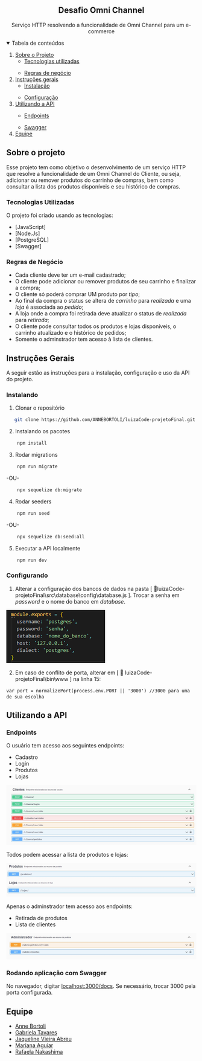 <!-- PROJECT LOGO -->
<br />
<p align="center">
  <h2 align="center">Desafio Omni Channel</h2>

  <p align="center">
    Serviço HTTP resolvendo a funcionalidade de Omni Channel para um e-commerce
    <br />
  </p>
</p>



<!-- TABLE OF CONTENTS -->
<details open="open">
  <summary>Tabela de conteúdos</summary>
  <ol>
    <li>
      <a href="#sobre-o-projeto">Sobre o Projeto</a>
      <ul>
        <li><a href="#tecnologias-utilizadas">Tecnologias utilizadas</a></li>
      </ul>
    </li>
    <ul>
        <li><a href="#regras-de-negócio">Regras de negócio</a></li>
      </ul>
    </li>
    <li>
      <a href="#instruções-gerais">Instruções gerais</a>
      <ul>
        <li><a href="#instalação">Instalação</a></li>
      </ul>
    </li>
    <ul>
        <li><a href="#configurando">Configuração</a></li>
      </ul>
    </li>
    <li><a href="#utilizando-a-api">Utilizando a API</a></li>
      <ul>
        <li><a href="#endpoints">Endpoints</a></li>
      </ul>
        <ul>
        <li><a href="#swagger">Swagger</a></li>
      </ul>
    </li>
    </li>  
    <li><a href="#equipe">Equipe</a></li>
  </ol>
</details>



<!-- ABOUT THE PROJECT -->
## Sobre o projeto

Esse projeto tem como objetivo o desenvolvimento de um serviço HTTP que resolve a funcionalidade de um Omni Channel do Cliente, ou seja, adicionar ou remover produtos do carrinho de compras, bem como consultar a lista dos produtos disponíveis e seu histórico de compras.

### Tecnologias Utilizadas

O projeto foi criado usando as tecnologias:
* [JavaScript]
* [Node.Js]
* [PostgreSQL]
* [Swagger]

### Regras de Negócio

* Cada cliente deve ter um e-mail cadastrado;
* O cliente pode adicionar ou remover produtos de seu carrinho e finalizar a compra;
* O cliente só poderá comprar UM produto por <i>tipo</i>;
* Ao final da compra o status se altera de <i>carrinho</i> para <i>realizada</i> e uma <i>loja</i> é associada ao <i>pedido</i>;
* A loja onde a compra foi retirada deve atualizar o status de <i>realizada</i> para <i>retirada</i>;
* O cliente pode consultar todos os produtos e lojas disponíveis, o carrinho atualizado e o histórico de pedidos;
* Somente o adminstrador tem acesso à lista de clientes.

<!-- GETTING STARTED -->
## Instruções Gerais

A seguir estão as instruções para a instalação, configuração e uso da API do projeto.

### Instalando

1. Clonar o repositório
```sh
   git clone https://github.com/ANNEBORTOLI/luizaCode-projetoFinal.git
```

2. Instalando os pacotes 
```sh
    npm install
```  
3. Rodar migrations
```sh
    npm run migrate
```  
-OU-

```sh
    npx sequelize db:migrate
```  
4. Rodar seeders
```sh
    npm run seed
```  
-OU-
```sh
    npx sequelize db:seed:all
```  
5. Executar a API localmente
```sh
    npm run dev
```  

### Configurando

1. Alterar a configuração dos bancos de dados na pasta [ :open_file_folder:luizaCode-projetoFinal\src\database\config\database.js ].
Trocar a senha em <i>password</i> e o nome do banco em <i>database</i>.


![Configuração do banco][config-bd]

2. Em caso de conflito de porta, alterar em [ :open_file_folder: luizaCode-projetoFinal\bin\www ] na linha 15:
```
var port = normalizePort(process.env.PORT || '3000') //3000 para uma de sua escolha
```

<!-- USAGE EXAMPLES -->
## Utilizando a API

### Endpoints

O usuário tem acesso aos seguintes endpoints:
- Cadastro
- Login
- Produtos
- Lojas

![Endpoints Clientes][endpoints-cliente]

Todos podem acessar a lista de produtos e lojas:

![Endpoints globais][endpoints-globais]

Apenas o adminstrador tem acesso aos endpoints:
- Retirada de produtos
- Lista de clientes

![Endpoints Administrador][endpoints-admin]


### Rodando aplicação com Swagger

No navegador, digitar <a href="localhost:3000/docs">localhost:3000/docs</a>. Se necessário, trocar 3000 pela porta configurada. 

<!-- CONTACT -->
## Equipe

- [Anne Bortoli](https://github.com/ANNEBORTOLI)
- [Gabriela Tavares](https://github.com/GabiTavaresV)
- [Jaqueline Vieira Abreu](https://github.com/jaquelineabreu)
- [Mariana Aguiar](https://github.com/marianadesouzaaguiar)
- [Rafaela Nakashima](https://github.com/rafanak)



<!-- MARKDOWN LINKS & IMAGES -->
[config-bd]: images/config-bd.png
[endpoints-cliente]: images/ep-cliente.png
[endpoints-globais]: images/ep-global.png
[endpoints-admin]: images/ep-admin.png

